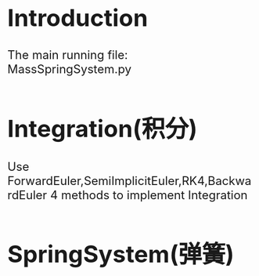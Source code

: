 <font size=5>
  
  # Introduction
  The main running file: MassSpringSystem.py  
  # Integration(积分)
  Use ForwardEuler,SemiImplicitEuler,RK4,BackwardEuler 4 methods to implement Integration  
  # SpringSystem(弹簧)
  

